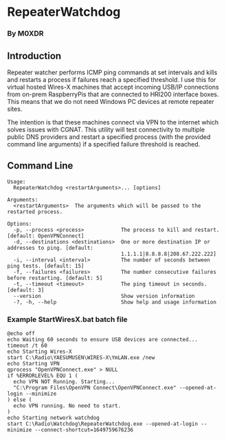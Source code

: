 
# RepeaterWatchdog
### By M0XDR
## Introduction
Repeater watcher performs ICMP ping commands at set intervals and kills and restarts a process if failures reach a specified threshold. I use this for virtual hosted Wires-X machines that accept incoming USB/IP connections from on-prem RaspberryPis that are connected to HRI200 interface boxes. This means that we do not need Windows PC devices at remote repeater sites.

The intention is that these machines connect via VPN to the internet which solves issues with CGNAT. This utility will test connectivity to multiple public DNS providers and restart a specified process (with the provided command line arguments) if a specified failure threshold is reached.

## Command Line
```
Usage:
  RepeaterWatchdog <restartArguments>... [options]

Arguments:
  <restartArguments>  The arguments which will be passed to the restarted process.

Options:
  -p, --process <process>            The process to kill and restart. [default: OpenVPNConnect]
  -d, --destinations <destinations>  One or more destination IP or addresses to ping. [default:
                                     1.1.1.1|8.8.8.8|208.67.222.222]
  -i, --interval <interval>          The number of seconds between ping tests. [default: 15]
  -f, --failures <failures>          The number consecutive failures before restarting. [default: 5]
  -t, --timeout <timeout>            The ping timeout in seconds. [default: 3]
  --version                          Show version information
  -?, -h, --help                     Show help and usage information
```
### Example StartWiresX.bat batch file
```
@echo off
echo Waiting 60 seconds to ensure USB devices are connected...
timeout /t 60
echo Starting Wires-X
start C:\Radio\YAESUMUSEN\WIRES-X\YmLAN.exe /new
echo Starting VPN
qprocess "OpenVPNConnect.exe" > NULL
if %ERRORLEVEL% EQU 1 (
  echo VPN NOT Running. Starting...
  "C:\Program Files\OpenVPN Connect\OpenVPNConnect.exe" --opened-at-login --minimize
) else ( 
  echo VPN running. No need to start.
)
echo Starting network watchdog
start C:\Radio\Watchdog\RepeaterWatchdog.exe --opened-at-login --minimize --connect-shortcut=1649759676236
```
